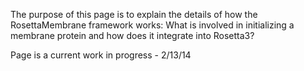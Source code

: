 The purpose of this page is to explain the details of how the RosettaMembrane framework works: What is involved in initializing a membrane protein and how does it integrate into Rosetta3?      

Page is a current work in progress - 2/13/14